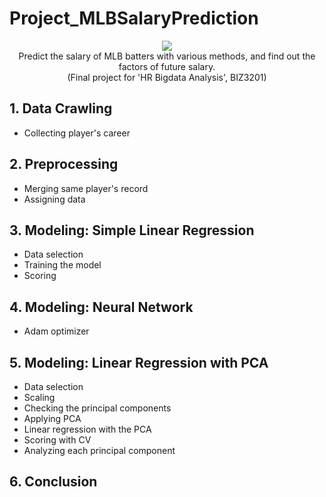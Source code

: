# Project_MLBSalaryPrediction
<p align="center">
<img src="https://i.imgur.com/xY9IqNX.jpg"></img>
<br />Predict the salary of MLB batters with various methods, and find out the factors of future salary. 
<br />(Final project for 'HR Bigdata Analysis', BIZ3201)

## 1. Data Crawling
- Collecting player's career 

## 2. Preprocessing
- Merging same player's record
- Assigning data

## 3. Modeling: Simple Linear Regression
- Data selection
- Training the model
- Scoring

## 4. Modeling: Neural Network
- Adam optimizer

## 5. Modeling: Linear Regression with PCA
- Data selection
- Scaling
- Checking the principal components
- Applying PCA
- Linear regression with the PCA
- Scoring with CV
- Analyzing each principal component 

## 6. Conclusion
